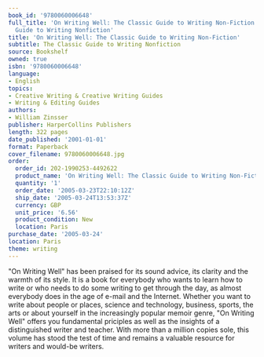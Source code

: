 ```yaml
---
book_id: '9780060006648'
full_title: 'On Writing Well: The Classic Guide to Writing Non-Fiction: The Classic
  Guide to Writing Nonfiction'
title: 'On Writing Well: The Classic Guide to Writing Non-Fiction'
subtitle: The Classic Guide to Writing Nonfiction
source: Bookshelf
owned: true
isbn: '9780060006648'
language:
- English
topics:
- Creative Writing & Creative Writing Guides
- Writing & Editing Guides
authors:
- William Zinsser
publisher: HarperCollins Publishers
length: 322 pages
date_published: '2001-01-01'
format: Paperback
cover_filename: 9780060006648.jpg
order:
  order_id: 202-1990253-4492622
  product_name: 'On Writing Well: The Classic Guide to Writing Non-Fiction'
  quantity: '1'
  order_date: '2005-03-23T22:10:12Z'
  ship_date: '2005-03-24T13:53:37Z'
  currency: GBP
  unit_price: '6.56'
  product_condition: New
  location: Paris
purchase_date: '2005-03-24'
location: Paris
theme: writing
---
```

"On Writing Well" has been praised for its sound advice, its clarity and the warmth of its style. It is a book for everybody who wants to learn how to write or who needs to do some writing to get through the day, as almost everybody does in the age of e-mail and the Internet. Whether you want to write about people or places, science and technology, business, sports, the arts or about yourself in the increasingly popular memoir genre, "On Writing Well" offers you fundamental priciples as well as the insights of a distinguished writer and teacher. With more than a million copies sole, this volume has stood the test of time and remains a valuable resource for writers and would-be writers.
